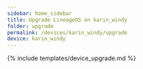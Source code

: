 ```yaml
---
sidebar: home_sidebar
title: Upgrade LineageOS on karin_windy
folder: upgrade
permalink: /devices/karin_windy/upgrade
device: karin_windy
---
```

{% include templates/device_upgrade.md %}
